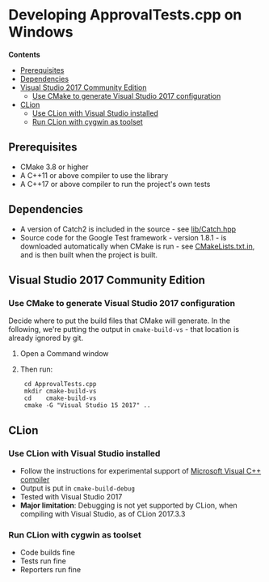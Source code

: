 <!--
This file was generate by MarkdownSnippets.
Source File: /BUILD-Windows.source.md
To change this file edit the source file and then re-run the generation using either the dotnet global tool (https://github.com/SimonCropp/MarkdownSnippets#githubmarkdownsnippets) or using the api (https://github.com/SimonCropp/MarkdownSnippets#running-as-a-unit-test).
-->
<a id="top"></a>

# Developing ApprovalTests.cpp on Windows



<!-- START doctoc generated TOC please keep comment here to allow auto update -->
<!-- DON'T EDIT THIS SECTION, INSTEAD RE-RUN doctoc TO UPDATE -->
**Contents**

- [Prerequisites](#prerequisites)
- [Dependencies](#dependencies)
- [Visual Studio 2017 Community Edition](#visual-studio-2017-community-edition)
  - [Use CMake to generate Visual Studio 2017 configuration](#use-cmake-to-generate-visual-studio-2017-configuration)
- [CLion](#clion)
  - [Use CLion with Visual Studio installed](#use-clion-with-visual-studio-installed)
  - [Run CLion with cygwin as toolset](#run-clion-with-cygwin-as-toolset)

<!-- END doctoc generated TOC please keep comment here to allow auto update -->

## Prerequisites

* CMake 3.8 or higher
* A C++11 or above compiler to use the library
* A C++17 or above compiler to run the project's own tests

## Dependencies

* A version of Catch2 is included in the source - see [lib/Catch.hpp](lib/Catch.hpp)
* Source code for the Google Test framework - version 1.8.1 - is downloaded automatically when CMake is run - see [CMakeLists.txt.in](CMakeLists.txt.in), and is then built when the project is built.

## Visual Studio 2017 Community Edition

### Use CMake to generate Visual Studio 2017 configuration

Decide where to put the build files that CMake will generate.
In the following, we're putting the output in `cmake-build-vs` - that location is already ignored by git.

1. Open a Command window
2. Then run:

		cd ApprovalTests.cpp
		mkdir cmake-build-vs
		cd    cmake-build-vs
		cmake -G "Visual Studio 15 2017" ..

## CLion

### Use CLion with Visual Studio installed

* Follow the instructions for experimental support of [Microsoft Visual C++ compiler](https://www.jetbrains.com/help/clion/quick-tutorial-on-configuring-clion-on-windows.html)
* Output is put in `cmake-build-debug`
* Tested with Visual Studio 2017
* **Major limitation**: Debugging is not yet supported by CLion, when compiling with Visual Studio, as of CLion 2017.3.3

### Run CLion with cygwin as toolset

* Code builds fine
* Tests run fine
* Reporters run fine
